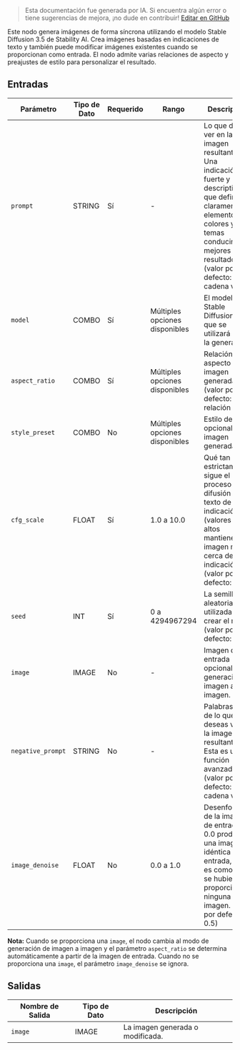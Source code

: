 > Esta documentación fue generada por IA. Si encuentra algún error o tiene sugerencias de mejora, ¡no dude en contribuir! [Editar en GitHub](https://github.com/Comfy-Org/embedded-docs/blob/main/comfyui_embedded_docs/docs/StabilityStableImageSD_3_5Node/es.md)

Este nodo genera imágenes de forma síncrona utilizando el modelo Stable Diffusion 3.5 de Stability AI. Crea imágenes basadas en indicaciones de texto y también puede modificar imágenes existentes cuando se proporcionan como entrada. El nodo admite varias relaciones de aspecto y preajustes de estilo para personalizar el resultado.

## Entradas

| Parámetro | Tipo de Dato | Requerido | Rango | Descripción |
|-----------|-----------|----------|-------|-------------|
| `prompt` | STRING | Sí | - | Lo que deseas ver en la imagen resultante. Una indicación fuerte y descriptiva que defina claramente elementos, colores y temas conducirá a mejores resultados. (valor por defecto: cadena vacía) |
| `model` | COMBO | Sí | Múltiples opciones disponibles | El modelo Stable Diffusion 3.5 que se utilizará para la generación. |
| `aspect_ratio` | COMBO | Sí | Múltiples opciones disponibles | Relación de aspecto de la imagen generada. (valor por defecto: relación 1:1) |
| `style_preset` | COMBO | No | Múltiples opciones disponibles | Estilo deseado opcional de la imagen generada. |
| `cfg_scale` | FLOAT | Sí | 1.0 a 10.0 | Qué tan estrictamente sigue el proceso de difusión el texto de la indicación (valores más altos mantienen tu imagen más cerca de tu indicación). (valor por defecto: 4.0) |
| `seed` | INT | Sí | 0 a 4294967294 | La semilla aleatoria utilizada para crear el ruido. (valor por defecto: 0) |
| `image` | IMAGE | No | - | Imagen de entrada opcional para generación de imagen a imagen. |
| `negative_prompt` | STRING | No | - | Palabras clave de lo que no deseas ver en la imagen resultante. Esta es una función avanzada. (valor por defecto: cadena vacía) |
| `image_denoise` | FLOAT | No | 0.0 a 1.0 | Desenfoque de la imagen de entrada; 0.0 produce una imagen idéntica a la entrada, 1.0 es como si no se hubiera proporcionado ninguna imagen. (valor por defecto: 0.5) |

**Nota:** Cuando se proporciona una `image`, el nodo cambia al modo de generación de imagen a imagen y el parámetro `aspect_ratio` se determina automáticamente a partir de la imagen de entrada. Cuando no se proporciona una `image`, el parámetro `image_denoise` se ignora.

## Salidas

| Nombre de Salida | Tipo de Dato | Descripción |
|-------------|-----------|-------------|
| `image` | IMAGE | La imagen generada o modificada. |
